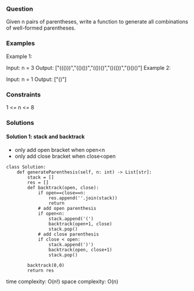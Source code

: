 ### Question
Given n pairs of parentheses, write a function to generate all combinations of well-formed parentheses.



### Examples
Example 1:

Input: n = 3
Output: ["((()))","(()())","(())()","()(())","()()()"]
Example 2:

Input: n = 1
Output: ["()"]

### Constraints
1 <= n <= 8

### Solutions

#### Solution 1: stack and backtrack
+ only add open bracket when open<n
+ only add close bracket when close<open

```
class Solution:
    def generateParenthesis(self, n: int) -> List[str]:
        stack = []
        res = []
        def backtrack(open, close):
            if open==close==n:
                res.append(''.join(stack))
                return
            # add open parenthesis
            if open<n:
                stack.append('(')
                backtrack(open+1, close)
                stack.pop()
            # add close parenthesis
            if close < open:
                stack.append(')')
                backtrack(open, close+1)
                stack.pop()

        backtrack(0,0)
        return res

```
time complexity: O(n!)
space complexity: O(n)
